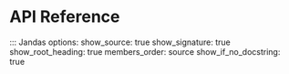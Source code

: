 # API Reference

::: Jandas
    options:
        show_source: true
        show_signature: true
        show_root_heading: true
        members_order: source
        show_if_no_docstring: true